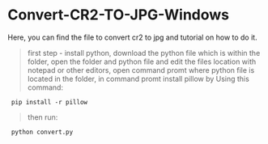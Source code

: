 # Convert-CR2-TO-JPG-Windows
Here, you can find the file to convert cr2 to jpg and tutorial on how to do it.

> first step - install python,
> download the python file which is within the folder,
> open the folder and python file and edit the files location with notepad or other editors,
> open command promt where python file is located in the folder,
> in command promt install pillow by Using this command:

     pip install -r pillow

> then run:

     python convert.py
